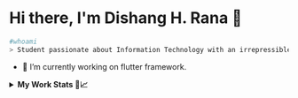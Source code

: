### <h1>Hi there, I'm Dishang H. Rana 👋</h1>

```bash
#whoami  
> Student passionate about Information Technology with an irrepressible desire to explore and learn new things. 
```
- 🔭 I’m currently working on flutter framework.


<details>
  <summary><b>My Work Stats 👤📈</b></summary>
  
![thisisdishang Stats](https://github-profile-summary-cards.vercel.app/api/cards/repos-per-language?username=thisisdishang&theme=solarized_dark)
![thisisdishang Stats](https://github-profile-summary-cards.vercel.app/api/cards/most-commit-language?username=thisisdishang&theme=solarized_dark)
![thisisdishang Summary](https://github-profile-summary-cards.vercel.app/api/cards/profile-details?username=thisisdishang&theme=solarized_dark)

​![​Activity Graph​](https://activity-graph.herokuapp.com/graph?username=thisisdishang&theme=github)

[![Top Langs](https://github-readme-stats.vercel.app/api/top-langs/?username=thisisdishang&theme=react&border_radius=15&custom_title=Most-Used-Languages)](https://github.com/thisisdishang/github-readme-stats)
</details>

<!--
**thisisdishang/thisisdishang** is a ✨ _special_ ✨ repository because its `README.md` (this file) appears on your GitHub profile.

Here are some ideas to get you started:

- 🔭 I’m currently working on ...
- 🌱 I’m currently learning ...
- 👯 I’m looking to collaborate on ...
- 🤔 I’m looking for help with ...
- 💬 Ask me about ...
- 📫 How to reach me: ...
- 😄 Pronouns: ...
- ⚡ Fun fact: ...
-->
